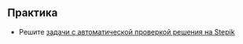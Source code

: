 ## Практика

- Решите [задачи с автоматической проверкой решения на Stepik](https://stepik.org/lesson/65151/step/1)
